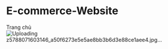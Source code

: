# E-commerce-Website
Trang chủ 
![Uploading z5788071603146_a50f6273e5e5ae8bb3b6d3e88ce1aee4.jpg…]()
